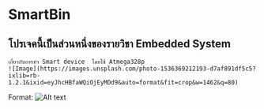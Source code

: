 # SmartBin
## โปรเจคนี้เป็นส่วนหนึ่งของรายวิชา Embedded System 
    เกี่ยวกับการทำ Smart device  โดยใช้ Atmega328p 
    ![Image](https://images.unsplash.com/photo-1536369212193-d7af891df5c5?ixlib=rb-1.2.1&ixid=eyJhcHBfaWQiOjEyMDd9&auto=format&fit=crop&w=1462&q=80)
Format: ![Alt text](url)
